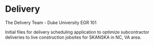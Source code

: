 # Delivery
The Delivery Team - Duke University EGR 101

Initial files for delivery scheduling application to optimize subcontractor deliveries to live construction jobsites for SKANSKA in NC, VA area.
